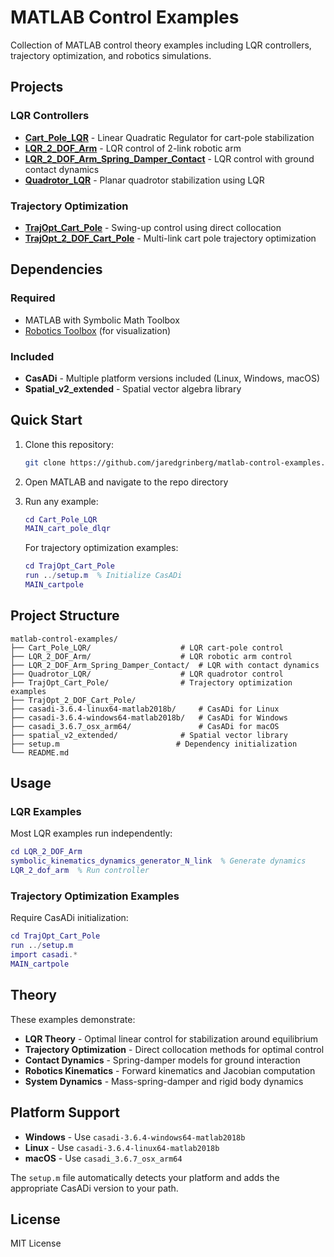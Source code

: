 # MATLAB Control Examples

Collection of MATLAB control theory examples including LQR controllers, trajectory optimization, and robotics simulations.

## Projects

### LQR Controllers
- **[Cart_Pole_LQR](Cart_Pole_LQR/)** - Linear Quadratic Regulator for cart-pole stabilization
- **[LQR_2_DOF_Arm](LQR_2_DOF_Arm/)** - LQR control of 2-link robotic arm
- **[LQR_2_DOF_Arm_Spring_Damper_Contact](LQR_2_DOF_Arm_Spring_Damper_Contact/)** - LQR control with ground contact dynamics
- **[Quadrotor_LQR](Quadrotor_LQR/)** - Planar quadrotor stabilization using LQR

### Trajectory Optimization
- **[TrajOpt_Cart_Pole](TrajOpt_Cart_Pole/)** - Swing-up control using direct collocation
- **[TrajOpt_2_DOF_Cart_Pole](TrajOpt_2_DOF_Cart_Pole/)** - Multi-link cart pole trajectory optimization

## Dependencies

### Required
- MATLAB with Symbolic Math Toolbox
- [Robotics Toolbox](https://github.com/petercorke/robotics-toolbox-matlab) (for visualization)

### Included
- **CasADi** - Multiple platform versions included (Linux, Windows, macOS)
- **Spatial_v2_extended** - Spatial vector algebra library

## Quick Start

1. Clone this repository:
   ```bash
   git clone https://github.com/jaredgrinberg/matlab-control-examples.git
   ```

2. Open MATLAB and navigate to the repo directory

3. Run any example:
   ```matlab
   cd Cart_Pole_LQR
   MAIN_cart_pole_dlqr
   ```

   For trajectory optimization examples:
   ```matlab
   cd TrajOpt_Cart_Pole
   run ../setup.m  % Initialize CasADi
   MAIN_cartpole
   ```

## Project Structure

```
matlab-control-examples/
├── Cart_Pole_LQR/                    # LQR cart-pole control
├── LQR_2_DOF_Arm/                    # LQR robotic arm control
├── LQR_2_DOF_Arm_Spring_Damper_Contact/  # LQR with contact dynamics
├── Quadrotor_LQR/                    # LQR quadrotor control
├── TrajOpt_Cart_Pole/                # Trajectory optimization examples
├── TrajOpt_2_DOF_Cart_Pole/          
├── casadi-3.6.4-linux64-matlab2018b/     # CasADi for Linux
├── casadi-3.6.4-windows64-matlab2018b/   # CasADi for Windows
├── casadi_3.6.7_osx_arm64/               # CasADi for macOS
├── spatial_v2_extended/              # Spatial vector library
├── setup.m                          # Dependency initialization
└── README.md
```

## Usage

### LQR Examples
Most LQR examples run independently:
```matlab
cd LQR_2_DOF_Arm
symbolic_kinematics_dynamics_generator_N_link  % Generate dynamics
LQR_2_dof_arm  % Run controller
```

### Trajectory Optimization Examples
Require CasADi initialization:
```matlab
cd TrajOpt_Cart_Pole
run ../setup.m
import casadi.*
MAIN_cartpole
```

## Theory

These examples demonstrate:
- **LQR Theory** - Optimal linear control for stabilization around equilibrium
- **Trajectory Optimization** - Direct collocation methods for optimal control
- **Contact Dynamics** - Spring-damper models for ground interaction
- **Robotics Kinematics** - Forward kinematics and Jacobian computation
- **System Dynamics** - Mass-spring-damper and rigid body dynamics

## Platform Support

- **Windows** - Use `casadi-3.6.4-windows64-matlab2018b`
- **Linux** - Use `casadi-3.6.4-linux64-matlab2018b`
- **macOS** - Use `casadi_3.6.7_osx_arm64`

The `setup.m` file automatically detects your platform and adds the appropriate CasADi version to your path.

## License

MIT License
